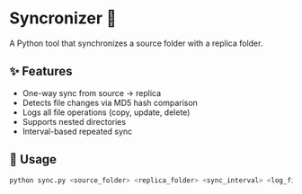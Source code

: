 # Syncronizer 🔄

A Python tool that synchronizes a source folder with a replica folder.

## ✨ Features
- One-way sync from source → replica
- Detects file changes via MD5 hash comparison
- Logs all file operations (copy, update, delete)
- Supports nested directories
- Interval-based repeated sync

## 🧪 Usage

```bash
python sync.py <source_folder> <replica_folder> <sync_interval> <log_file>
